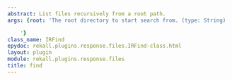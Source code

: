 ```yaml
---
abstract: List files recursively from a root path.
args: {root: 'The root directory to start search from. (type: String)

    '}
class_name: IRFind
epydoc: rekall.plugins.response.files.IRFind-class.html
layout: plugin
module: rekall.plugins.response.files
title: find
---
```

